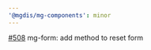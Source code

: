 ```yaml
---
'@mgdis/mg-components': minor
---
```


[#508](https://gitlab.mgdis.fr/core/core-ui/core-ui/-/issues/508) mg-form: add method to reset form
